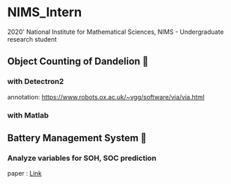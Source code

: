# NIMS_Intern
2020' National Institute for Mathematical Sciences, NIMS - Undergraduate research student


## Object Counting of Dandelion 🌼

### with Detectron2
annotation: https://www.robots.ox.ac.uk/~vgg/software/via/via.html
### with Matlab


## Battery Management System 🔌

### Analyze variables for SOH, SOC prediction
paper : [Link](https://www.researchgate.net/publication/337268343_State-of-Health_Estimation_of_Li-ion_Batteries_in_Electric_Vehicle_Using_IndRNN_under_Variable_Load_Condition)
